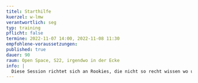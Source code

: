```yaml
---
titel: Starthilfe
kuerzel: w-lmw
verantwortlich: seg
typ: training
pflicht: false
termine: 2022-11-07 14:00, 2022-11-08 11:30
empfohlene-voraussetzungen:
published: true
dauer: 90
raum: Open Space, S22, irgendwo in der Ecke
info: |
  Diese Session richtet sich an Rookies, die nicht so recht wissen wo und wie sie anfangen sollen. Sahrah wird in ihrer gewohnt sympathischen und kompetenten Art die Session durchführen und gemeinsam mit den Teilnehmer:innen die Aufgaben bearbeiten und lösen.
---
```

